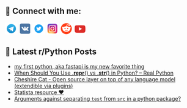 ## 🔎 Connect with me:
[<img src="https://github.com/bullbesh/bullbesh/blob/main/images/Telegram.png" width="32" height="32" />](https://t.me/bullbesh)
[<img src="https://github.com/bullbesh/bullbesh/blob/main/images/VK.png" width="32" height="32" />](https://vk.com/bullbesh)
[<img src="https://github.com/bullbesh/bullbesh/blob/main/images/Twitter.png" width="32" height="32" />](https://twitter.com/bullbesh1)
[<img src="https://github.com/bullbesh/bullbesh/blob/main/images/Instagram.png" width="32" height="32" />](https://www.instagram.com/bullbesh)
[<img src="https://github.com/bullbesh/bullbesh/blob/main/images/Reddit.png" width="32" height="32" />](https://www.reddit.com/user/bullbesh)
[<img src="https://github.com/bullbesh/bullbesh/blob/main/images/YouTube.png" width="32" height="32" />](https://www.youtube.com/channel/UCtfjRs6uzgq5mfm8S06WTcg)

## 📕 Latest r/Python Posts
<!-- BLOG-POST-LIST:START -->
- [my first python, aka fastapi is my new favorite thing](https://www.reddit.com/r/Python/comments/11zmn7x/my_first_python_aka_fastapi_is_my_new_favorite/)
- [When Should You Use .__repr__&lpar;&rpar; vs .__str__&lpar;&rpar; in Python? – Real Python](https://www.reddit.com/r/Python/comments/11zl8pi/when_should_you_use_repr_vs_str_in_python_real/)
- [Cheshire Cat - Open source layer on top of any language model &lpar;extendible via plugins&rpar;](https://www.reddit.com/r/Python/comments/11zk83o/cheshire_cat_open_source_layer_on_top_of_any/)
- [Statista resource ♥](https://www.reddit.com/r/Python/comments/11zjw97/statista_resource/)
- [Arguments against separating `test` from `src` in a python package?](https://www.reddit.com/r/Python/comments/11zjjzy/arguments_against_separating_test_from_src_in_a/)
<!-- BLOG-POST-LIST:END -->
